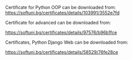 Cеrtificate for Python OOP can be downloaded from:
https://softuni.bg/certificates/details/103991/3552e7fd

Cеrtificate for advanced can be downloaded from:

https://softuni.bg/certificates/details/97576/b96b1fce

Certificates, Python Django Web can be downloaded from:

https://softuni.bg/certificates/details/58529/76fe28ce

